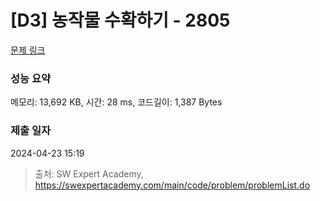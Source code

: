 # [D3] 농작물 수확하기 - 2805 

[문제 링크](https://swexpertacademy.com/main/code/problem/problemDetail.do?contestProbId=AV7GLXqKAWYDFAXB) 

### 성능 요약

메모리: 13,692 KB, 시간: 28 ms, 코드길이: 1,387 Bytes

### 제출 일자

2024-04-23 15:19



> 출처: SW Expert Academy, https://swexpertacademy.com/main/code/problem/problemList.do